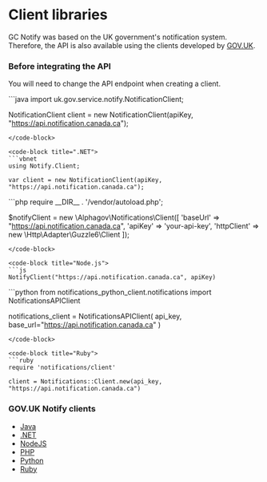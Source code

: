 # Client libraries

GC Notify was based on the UK government's notification system. Therefore, the API is also available using the clients developed by [GOV.UK](https://www.notifications.service.gov.uk/).


### Before integrating the API

You will need to change the API endpoint when creating a client.

<code-group>
<code-block title="Java">
```java
import uk.gov.service.notify.NotificationClient;

NotificationClient client = new NotificationClient(apiKey, "https://api.notification.canada.ca");
```
</code-block>

<code-block title=".NET">
```vbnet
using Notify.Client;

var client = new NotificationClient(apiKey, "https://api.notification.canada.ca");
```
</code-block>

<code-block title="PHP">
```php
require __DIR__ . '/vendor/autoload.php';

$notifyClient = new \Alphagov\Notifications\Client([
  'baseUrl' => "https://api.notification.canada.ca",
  'apiKey' => 'your-api-key',
  'httpClient' => new \Http\Adapter\Guzzle6\Client
]);
```
</code-block>

<code-block title="Node.js">
```js
NotifyClient("https://api.notification.canada.ca", apiKey)
```
</code-block>

<code-block title="Python">
```python
from notifications_python_client.notifications import NotificationsAPIClient

notifications_client = NotificationsAPIClient(
    api_key,
    base_url="https://api.notification.canada.ca"
)
```
</code-block>

<code-block title="Ruby">
```ruby
require 'notifications/client'

client = Notifications::Client.new(api_key, "https://api.notification.canada.ca")
```
</code-block>

</code-group>

### GOV.UK Notify clients

* [Java](https://docs.notifications.service.gov.uk/java.html)
* [.NET](https://docs.notifications.service.gov.uk/net.html)
* [NodeJS](https://docs.notifications.service.gov.uk/node.html)
* [PHP](https://docs.notifications.service.gov.uk/php.html)
* [Python](https://docs.notifications.service.gov.uk/python.html)
* [Ruby](https://docs.notifications.service.gov.uk/ruby.html)

